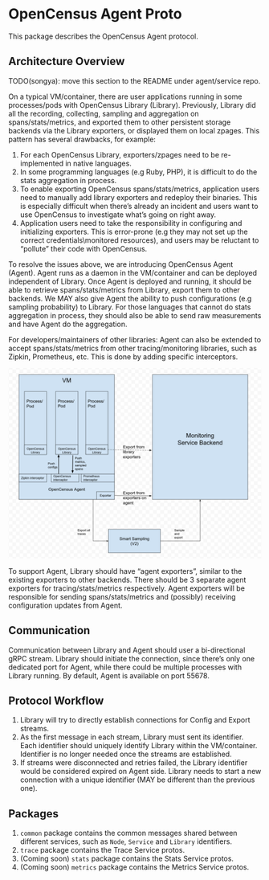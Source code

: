 # OpenCensus Agent Proto

This package describes the OpenCensus Agent protocol.

## Architecture Overview

TODO(songya): move this section to the README under agent/service repo.

On a typical VM/container, there are user applications running in some processes/pods with
OpenCensus Library (Library). Previously, Library did all the recording, collecting, sampling and
aggregation on spans/stats/metrics, and exported them to other persistent storage backends via the
Library exporters, or displayed them on local zpages. This pattern has several drawbacks, for
example:

1. For each OpenCensus Library, exporters/zpages need to be re-implemented in native languages.
2. In some programming languages (e.g Ruby, PHP), it is difficult to do the stats aggregation in
process.
3. To enable exporting OpenCensus spans/stats/metrics, application users need to manually add
library exporters and redeploy their binaries. This is especially difficult when there’s already
an incident and users want to use OpenCensus to investigate what’s going on right away.
4. Application users need to take the responsibility in configuring and initializing exporters.
This is error-prone (e.g they may not set up the correct credentials\monitored resources), and
users may be reluctant to “pollute” their code with OpenCensus.

To resolve the issues above, we are introducing OpenCensus Agent (Agent). Agent runs as a daemon
in the VM/container and can be deployed independent of Library. Once Agent is deployed and
running, it should be able to retrieve spans/stats/metrics from Library, export them to other
backends. We MAY also give Agent the ability to push configurations (e.g sampling probability) to
Library. For those languages that cannot do stats aggregation in process, they should also be
able to send raw measurements and have Agent do the aggregation.

For developers/maintainers of other libraries: Agent can also be extended to accept spans/stats/metrics from 
other tracing/monitoring libraries, such as Zipkin, Prometheus, etc. This is done by adding specific 
interceptors.

![agent-architecture](agent-architecture.png)

To support Agent, Library should have “agent exporters”, similar to the existing exporters to
other backends. There should be 3 separate agent exporters for tracing/stats/metrics
respectively. Agent exporters will be responsible for sending spans/stats/metrics and (possibly)
receiving configuration updates from Agent.

## Communication

Communication between Library and Agent should user a bi-directional gRPC stream. Library should
initiate the connection, since there’s only one dedicated port for Agent, while there could be
multiple processes with Library running.
By default, Agent is available on port 55678.

## Protocol Workflow

1. Library will try to directly establish connections for Config and Export streams.
2. As the first message in each stream, Library must sent its identifier. Each identifier should
uniquely identify Library within the VM/container. Identifier is no longer needed once the streams
are established.
3. If streams were disconnected and retries failed, the Library identifier would be considered
expired on Agent side. Library needs to start a new connection with a unique identifier
(MAY be different than the previous one).

## Packages

1. `common` package contains the common messages shared between different services, such as
`Node`, `Service` and `Library` identifiers.
2. `trace` package contains the Trace Service protos.
3. (Coming soon) `stats` package contains the Stats Service protos.
4. (Coming soon) `metrics` package contains the Metrics Service protos.
